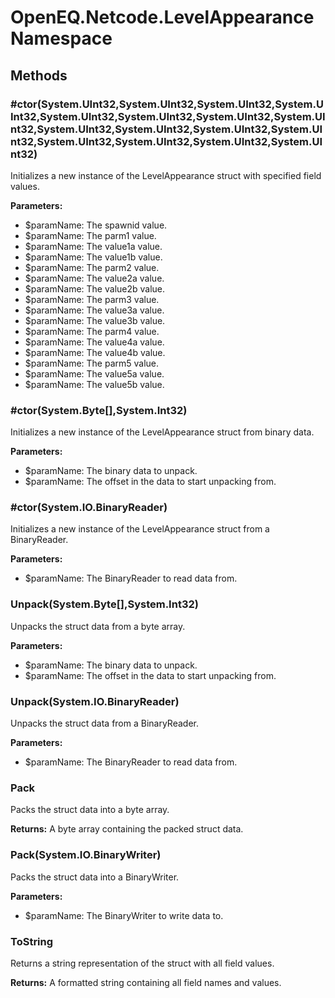 ﻿# OpenEQ.Netcode.LevelAppearance Namespace

## Methods

### #ctor(System.UInt32,System.UInt32,System.UInt32,System.UInt32,System.UInt32,System.UInt32,System.UInt32,System.UInt32,System.UInt32,System.UInt32,System.UInt32,System.UInt32,System.UInt32,System.UInt32,System.UInt32,System.UInt32)

Initializes a new instance of the LevelAppearance struct with specified field values.

**Parameters:**

- $paramName: The spawnid value.
- $paramName: The parm1 value.
- $paramName: The value1a value.
- $paramName: The value1b value.
- $paramName: The parm2 value.
- $paramName: The value2a value.
- $paramName: The value2b value.
- $paramName: The parm3 value.
- $paramName: The value3a value.
- $paramName: The value3b value.
- $paramName: The parm4 value.
- $paramName: The value4a value.
- $paramName: The value4b value.
- $paramName: The parm5 value.
- $paramName: The value5a value.
- $paramName: The value5b value.

### #ctor(System.Byte[],System.Int32)

Initializes a new instance of the LevelAppearance struct from binary data.

**Parameters:**

- $paramName: The binary data to unpack.
- $paramName: The offset in the data to start unpacking from.

### #ctor(System.IO.BinaryReader)

Initializes a new instance of the LevelAppearance struct from a BinaryReader.

**Parameters:**

- $paramName: The BinaryReader to read data from.

### Unpack(System.Byte[],System.Int32)

Unpacks the struct data from a byte array.

**Parameters:**

- $paramName: The binary data to unpack.
- $paramName: The offset in the data to start unpacking from.

### Unpack(System.IO.BinaryReader)

Unpacks the struct data from a BinaryReader.

**Parameters:**

- $paramName: The BinaryReader to read data from.

### Pack

Packs the struct data into a byte array.

**Returns:** A byte array containing the packed struct data.

### Pack(System.IO.BinaryWriter)

Packs the struct data into a BinaryWriter.

**Parameters:**

- $paramName: The BinaryWriter to write data to.

### ToString

Returns a string representation of the struct with all field values.

**Returns:** A formatted string containing all field names and values.


